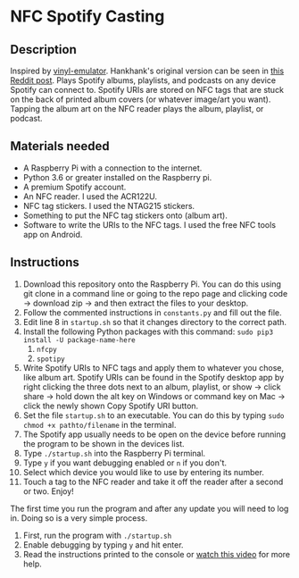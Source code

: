 # NFC Spotify Casting

## Description
 Inspired by [vinyl-emulator](https://github.com/hankhank10/vinylemulator). Hankhank's original version can be seen in [this Reddit post](https://www.reddit.com/r/Python/comments/he081v/i_wrote_a_python_script_to_play_an_album_on_sonos/). Plays Spotify albums, playlists, and podcasts on any device Spotify can connect to. Spotify URIs are stored on NFC tags that are stuck on the back of printed album covers (or whatever image/art you want). Tapping the album art on the NFC reader plays the album, playlist, or podcast.

## Materials needed
* A Raspberry Pi with a connection to the internet.
* Python 3.6 or greater installed on the Raspberry pi.
* A premium Spotify account.
* An NFC reader. I used the ACR122U.
* NFC tag stickers. I used the NTAG215 stickers.
* Something to put the NFC tag stickers onto (album art).
* Software to write the URIs to the NFC tags. I used the free NFC tools app on Android.

## Instructions
1. Download this repository onto the Raspberry Pi. You can do this using git clone in a command line or going to the repo page and clicking code -> download zip -> and then extract the files to your desktop.
2. Follow the commented instructions in `constants.py` and fill out the file.
3. Edit line 8 in `startup.sh` so that it changes directory to the correct path.
4. Install the following Python packages with this command: `sudo pip3 install -U package-name-here`
    1. `nfcpy`
    2. `spotipy`
5. Write Spotify URIs to NFC tags and apply them to whatever you chose, like album art. Spotify URIs can be found in the Spotify desktop app by right clicking the three dots next to an album, playlist, or show -> click share -> hold down the alt key on Windows or command key on Mac -> click the newly shown Copy Spotify URI button.
6. Set the file `startup.sh` to an executable. You can do this by typing `sudo chmod +x pathto/filename` in the terminal.
7. The Spotify app usually needs to be open on the device before running the program to be shown in the devices list.
8. Type `./startup.sh` into the Raspberry Pi terminal.
9. Type `y` if you want debugging enabled or `n` if you don't.
10. Select which device you would like to use by entering its number.
11. Touch a tag to the NFC reader and take it off the reader after a second or two. Enjoy!

The first time you run the program and after any update you will need to log in. Doing so is a very simple process.

1. First, run the program with `./startup.sh`
2. Enable debugging by typing `y` and hit enter.
3. Read the instructions printed to the console or [watch this video](https://youtu.be/6LAAJBBGU4c) for more help.